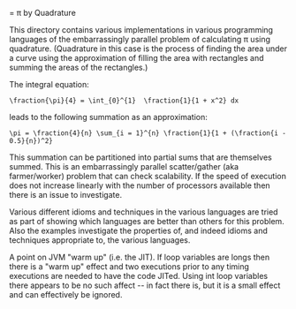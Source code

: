 = π by Quadrature

This directory contains various implementations in various programming languages of the embarrassingly
parallel problem of calculating π using quadrature. (Quadrature in this case is the process of finding the
area under a curve using the approximation of filling the area with rectangles and summing the areas of the
rectangles.)

The integral equation:

    \fraction{\pi}{4} = \int_{0}^{1}  \fraction{1}{1 + x^2} dx

leads to the following summation as an approximation:

    \pi = \fraction{4}{n} \sum_{i = 1}^{n} \fraction{1}{1 + (\fraction{i - 0.5}{n})^2}

This summation can be partitioned into partial sums that are themselves summed.  This is an embarrassingly
parallel scatter/gather (aka farmer/worker) problem that can check scalability.  If the speed of execution
does not increase linearly with the number of processors available then there is an issue to investigate.

Various different idioms and techniques in the various languages are tried as part of showing which
languages are better than others for this problem.  Also the examples investigate the properties of, and
indeed idioms and techniques appropriate to, the various languages.

A point on JVM "warm up" (i.e. the JIT).  If loop variables are longs then there is a "warm up" effect and
two executions prior to any timing executions are needed to have the code JITed.  Using int loop variables
there appears to be no such affect -- in fact there is, but it is a small effect and can effectively be ignored.
